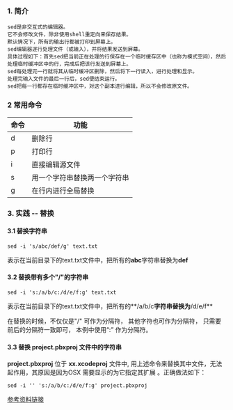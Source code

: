 ### 1. 简介

```
sed是非交互式的编辑器。
它不会修改文件，除非使用shell重定向来保存结果。
默认情况下，所有的输出行都被打印到屏幕上。
sed编辑器逐行处理文件（或输入），并将结果发送到屏幕。
具体过程如下：首先sed把当前正在处理的行保存在一个临时缓存区中（也称为模式空间），然后处理临时缓冲区中的行，完成后把该行发送到屏幕上。
sed每处理完一行就将其从临时缓冲区删除，然后将下一行读入，进行处理和显示。
处理完输入文件的最后一行后，sed便结束运行。
sed把每一行都存在临时缓冲区中，对这个副本进行编辑，所以不会修改原文件。
```
### 2 常用命令

命令 | 功能
---|---
d | 删除行
p | 打印行
i | 直接编辑源文件
s | 用一个字符串替换两一个字符串
g | 在行内进行全局替换

### 3. 实践 -- 替换

#### 3.1 替换字符串


```
sed -i 's/abc/def/g' text.txt
```

表示在当前目录下的text.txt文件中，把所有的**abc**字符串替换为**def**

#### 3.2 替换带有多个"/"的字符串


```
sed -i 's:/a/b/c:/d/e/f:g' text.txt
```

表示在当前目录下的text.txt文件中，把所有的**/a/b/c**字符串替换为**/d/e/f**

在替换的时候，不仅仅是"/" 可作为分隔符， 其他字符也可作为分隔符， 只需要前后的分隔符一致即可， 本例中使用“:” 作为分隔符。

#### 3.3 替换 project.pbxproj 文件中的字符串

 **project.pbxproj** 位于 **xx.xcodeproj** 文件中, 用上述命令来替换其中文件，无法起作用，其原因是因为OSX 需要显示的为它指定其扩展 。正确做法如下：
 
 
```
sed -i '' 's:/a/b/c:/d/e/f:g' project.pbxproj
```

[参考资料链接](https://stackoverflow.com/questions/32910416/modify-product-bundle-identifier-in-project-pbxproj-of-xcode)





